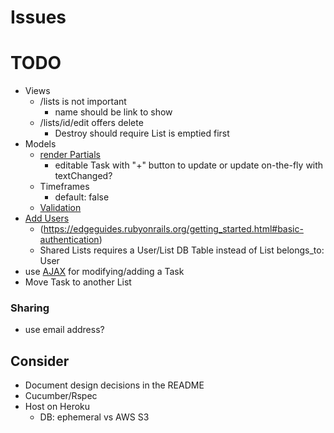# Issues

# TODO
- Views
  - /lists is not important
    - name should be link to show
  - /lists/id/edit offers delete
    - Destroy should require List is emptied first
- Models
  - [render Partials](https://edgeguides.rubyonrails.org/getting_started.html#rendering-partial-collections)
    - editable Task with "+" button to update or update on-the-fly with textChanged?
  - Timeframes
    - default: false
  - [Validation](https://edgeguides.rubyonrails.org/getting_started.html#adding-some-validation)
- [Add Users](https://www.railstutorial.org/book/modeling_users)
  - (https://edgeguides.rubyonrails.org/getting_started.html#basic-authentication)
  - Shared Lists requires a User/List DB Table instead of List belongs_to: User
- use [AJAX](https://docs.google.com/document/d/1wDGbrMNZcC9fNPRmIvftnUF0gO9Ref1QsbdODm0KF-Y/edit#) for modifying/adding a Task
- Move Task to another List

### Sharing
- use email address?

## Consider
- Document design decisions in the README
- Cucumber/Rspec
- Host on Heroku
  - DB: ephemeral vs AWS S3
